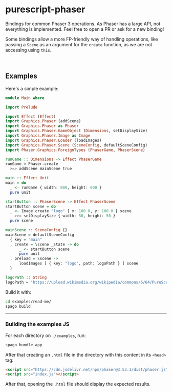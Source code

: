 # purescript-phaser

Bindings for common Phaser 3 operations. As Phaser has a large API, not everything is implemented.
Feel free to open a PR or ask for a new binding!

Some bindings allow a more FP-friendly way of handling operations,
like passing a `Scene` as an argument for the `create` function, as we
are not accessing using `this`.

<br>

## Examples

Here's a simple example:

```purescript
module Main where

import Prelude

import Effect (Effect)
import Graphics.Phaser (addScene)
import Graphics.Phaser as Phaser
import Graphics.Phaser.GameObject (Dimensions, setDisplaySize)
import Graphics.Phaser.Image as Image
import Graphics.Phaser.Loader (loadImages)
import Graphics.Phaser.Scene (SceneConfig, defaultSceneConfig)
import Phaser.Graphics.ForeignTypes (PhaserGame, PhaserScene)

runGame :: Dimensions -> Effect PhaserGame
runGame = Phaser.create
  >=> addScene mainScene true

main :: Effect Unit
main = do
  _ <- runGame { width: 800, height: 600 }
  pure unit

startButton :: PhaserScene -> Effect PhaserScene
startButton scene = do
  _ <- Image.create "logo" { x: 100.0, y: 100.0 } scene
    >>= setDisplaySize { width: 50, height: 50 }
  pure scene

mainScene :: SceneConfig {}
mainScene = defaultSceneConfig
  { key = "main"
  , create = \scene _state -> do
      _ <- startButton scene
      pure unit
  , preload = \scene ->
      loadImages [ { key: "logo", path: logoPath } ] scene
  }

logoPath :: String
logoPath = "https://upload.wikimedia.org/wikipedia/commons/6/64/PureScript_Logo.png"
```

Build it with:

```bash
cd examples/read-me/
spago build
```

---

### Building the examples JS

For each directory on `./examples`, run:

```bash
spago bundle-app
```

After that creating an `.html` file in the directory with this content
in its `<head>` tag:

```html
<script src="https://cdn.jsdelivr.net/npm/phaser@3.53.1/dist/phaser.js"></script>
<script src="index.js"></script>
```

After that, opening the `.html` file should display the expected results.
